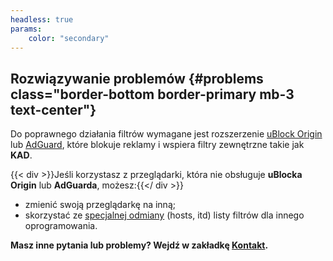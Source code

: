 ```yaml
---
headless: true
params:
    color: "secondary"
---
```

## Rozwiązywanie problemów {#problems class="border-bottom border-primary mb-3 text-center"}
Do poprawnego działania filtrów wymagane jest rozszerzenie [uBlock Origin](https://github.com/gorhill/uBlock#installation) lub [AdGuard](https://adguard.com/pl/adguard-browser-extension/overview.html), które blokuje reklamy i wspiera filtry zewnętrzne takie jak **KAD**.

{{< div >}}Jeśli korzystasz z przeglądarki, która nie obsługuje **uBlocka Origin** lub **AdGuarda**, możesz:{{</ div >}}
* zmienić swoją przeglądarkę na inną;
* skorzystać ze [specjalnej odmiany](#hosts "zalecane jedynie dla zaawansowanych użytkowników") (hosts, itd) listy filtrów dla innego oprogramowania.

**Masz inne pytania lub problemy? Wejdź w zakładkę [Kontakt](/contact).**
